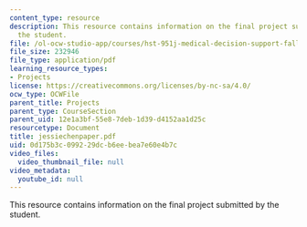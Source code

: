 ```yaml
---
content_type: resource
description: This resource contains information on the final project submitted by
  the student.
file: /ol-ocw-studio-app/courses/hst-951j-medical-decision-support-fall-2005/0d175b3c099229dcb6eebea7e60e4b7c_jessiechenpaper.pdf
file_size: 232946
file_type: application/pdf
learning_resource_types:
- Projects
license: https://creativecommons.org/licenses/by-nc-sa/4.0/
ocw_type: OCWFile
parent_title: Projects
parent_type: CourseSection
parent_uid: 12e1a3bf-55e8-7deb-1d39-d4152aa1d25c
resourcetype: Document
title: jessiechenpaper.pdf
uid: 0d175b3c-0992-29dc-b6ee-bea7e60e4b7c
video_files:
  video_thumbnail_file: null
video_metadata:
  youtube_id: null
---
```

This resource contains information on the final project submitted by the student.
